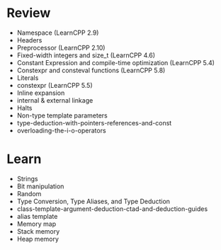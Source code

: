 
# Review
- Namespace (LearnCPP 2.9)
- Headers
- Preprocessor (LearnCPP 2.10)
- Fixed-width integers and size_t (LearnCPP 4.6)
- Constant Expression and compile-time optimization (LearnCPP 5.4)
- Constexpr and consteval functions (LearnCPP 5.8)
- Literals
- constexpr (LearnCPP 5.5)
- Inline expansion
- internal & external linkage
- Halts
- Non-type template parameters
- type-deduction-with-pointers-references-and-const
- overloading-the-i-o-operators
# Learn 
- Strings
- Bit manipulation
- Random
- Type Conversion, Type Aliases, and Type Deduction
- class-template-argument-deduction-ctad-and-deduction-guides
- alias template
- Memory map
- Stack memory
- Heap memory